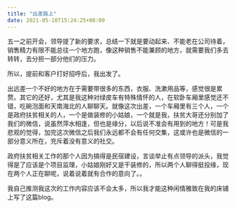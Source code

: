 ```yaml
---
title: "出差路上"
date: 2021-05-10T15:24:25+08:00
---
```

五一之前开会，领导提了新的要求，总结一下就是要动起来、不能老在公司待着，销售精力有限不能总往一个地方跑，像这种销售不能兼顾的地方，就需要我们多去转转，去分担一部分他们的压力。

所以，提前和客户打好招呼后，我出发了。

出远差一个不好的地方在于需要带很多的东西，衣服、洗漱用品等，感觉很是累赘。其它的还好，尤其是我这种对绿皮车有特殊情怀的人，在软卧车厢里感觉还不错，吃碗泡面和天南海北的人聊聊天。就像这次出差，一个车厢里有三个人，一个是政府扶贫相关的人，一个是做装修的小姑娘，一个就是我，扶贫大哥还分别加了我们的微信，说虽然萍水相逢，但也是缘分，以后说不准会有用到的地方！可是我悲观的觉得，加完这次微信之后我们永远都不会有任何交集，这或许也是微信的一部分意义所在，充斥着没有意义的社交。

政府扶贫相关工作的那个人因为搞得是民宿建设，言谈举止有点领导的派头，我觉得是了应该是个项目监理，小姑娘刚好又是干装修的，所以两个人聊得挺投缘，现在两个人正在聊呢，说着说着就有合作的意向了。。

我自己推测我这次的工作内容应该不会太多，所以我才能这种闲情雅致在我的床铺上写了这篇blog。

